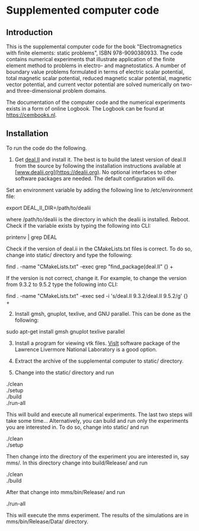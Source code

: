 <h1>Supplemented computer code</h1>

<h2> Introduction </h2>

This is the supplemental computer code for the book "Electromagnetics with
finite elements: static problems", ISBN 978-9090380933. The code contains
numerical experiments that illustrate application of the finite element
method to problems in electro- and magnetostatics. A number of boundary
value problems formulated in terms of electric scalar potential, total
magnetic scalar potential, reduced magnetic scalar potential, magnetic vector
potential, and current vector potential are solved numerically on two- and
three-dimensional problem domains.

The documentation of the computer code and the numerical experiments
exists in a form of online Logbook. The Logbook can be found at 
https://cembooks.nl.

<h2> Installation </h2>

To run the code do the following.

1) Get [deal.II](https://dealii.org) and install it. The best is to build the
latest version of deal.II from the source by following the
installation instructions available at [www.dealii.org](https://dealii.org).
No optional interfaces to other software packages are needed. The default 
configuration will do.

Set an environment variable by adding the following 
line to /etc/environment file: 

export DEAL_II_DIR=/path/to/dealii 

where /path/to/dealii is the directory in which the dealii is installed. Reboot.
Check if the variable exists by typing the following into CLI:

printenv | grep DEAL 

Check if the version of deal.ii in the CMakeLists.txt files is correct. To do so,
change into static/ directory and type the following:

find . -name "CMakeLists.txt" -exec grep "find_package(deal.II" {} +

If the version is not correct, change it. For example, to change the version 
from 9.3.2 to 9.5.2 type the following into CLI:

find . -name "CMakeLists.txt" -exec sed -i 's/deal.II 9.3.2/deal.II 9.5.2/g' {} +

2) Install gmsh, gnuplot, texlive, and GNU parallel. This can be done as the 
following:

sudo apt-get install gmsh gnuplot texlive parallel

3) Install a program for viewing vtk files. [VisIt](https://visit.llnl.gov) 
software package of the Lawrence Livermore National Laboratory is a good option.

4) Extract the archive of the supplemental computer to static/ directory.

5) Change into the static/ directory and run

./clean  
./setup  
./build  
./run-all  

This will build and execute all numerical experiments. The last two steps will
take some time... Alternatively, you can build and run only the experiments you
are interested in. To do so, change into static/ and run

./clean  
./setup  

Then change into the directory of the experiment you are interested in, say
mms/. In this directory change into build/Release/ and run

./clean  
./build  

After that change into mms/bin/Release/ and run

./run-all  

This will execute the mms experiment. The results of the simulations are in
mms/bin/Release/Data/ directory.
